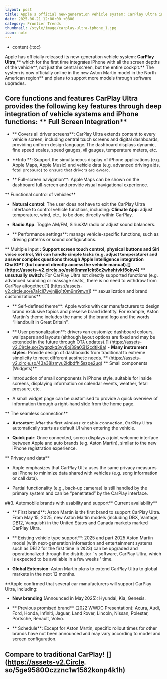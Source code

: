 ```yaml
---
layout: post
title: Apple's official new-generation vehicle system: CarPlay Ultra integrates iPhone with all the screen depths of the car
date: 2025-06-21 12:00:00 +0800
category: Frontier Trends
thumbnail: /style/image/carplay-ultra-iphone_1.jpg
icon: note
---
```

* content
{:toc}

Apple has officially released its new-generation vehicle system: **CarPlay Ultra**,** which for the first time integrates iPhone with all the screen depths of the vehicle**, not just the central screen, but the entire cockpit.** The system is now officially online in the new Aston Martin model in the North American region** and plans to support more models through software upgrades.

## Core functions and features CarPlay Ultra provides the following key features through deep integration of vehicle systems and iPhone functions: ** Full Screen Integration**

- ** Covers all driver screens**: CarPlay Ultra extends content to every vehicle screen, including central touch screens and digital dashboards, providing uniform design language. The dashboard displays dynamic, fine speed scales, speed gauges, oil gauges, temperature meters, etc.

- **Info **: Support the simultaneous display of iPhone applications (e.g. Apple Maps, Apple Music) and vehicle data (e.g. advanced driving aids, fetal pressure) to ensure that drivers are aware.

- ** Full-screen navigation**: Apple Maps can be shown on the dashboard full-screen and provide visual navigational experience.

** Functional control of vehicles**

- **Natural control**: The user does not have to exit the CarPlay Ultra interface to control vehicle functions, including: **Climate App**: adjust temperature, wind, etc., to be done directly within CarPlay.

- **Radio App**: Toggle AM/FM, SiriusXM radio or adjust sound balancers.

- ** Performance settings**: manage vehicle-specific functions, such as driving patterns or sound configurations.

** Multiple input **: Support screen touch control, physical buttons and Siri voice control, Siri can handle simple tasks (e.g. adjust temperature) and answer complex questions through Apple Intelligence integration ChatGPT (but cannot directly access the vehicle manual).[] (https://assets-v2.circle.so/xskl6nmm1ckt8c2whshtvkf5okv4) ** unsutually switch**: For CarPlay Ultra not directly supported functions (e.g. advanced sounding or massage seats), there is no need to withdraw from CarPlay altogether.[1] (https://assets-v2.circle.so/e7a1cll7vvjnjjjg1t0m9m9mvn1) ** sexualization and brand customizations**

- ** Self-defined theme**: Apple works with car manufacturers to design brand exclusive topics and preserve brand identity. For example, Aston Martin's theme includes the name of the brand logo and the words “Handbuilt in Great Britain”.

- ** User personalization**: drivers can customize dashboard colours, wallpapers and layouts (although layout options are fixed and may be extended in the future through OTA updates).[] (https://assets-v2.Circle.so/2wgpzkq3yv8oj39a03j12cdtjk8a) - **Many instrument styles**: Provide design of dashboards from traditional to extreme simplicity to meet different aesthetic needs. ** (https://assets-v2.circle.so/43a38izmyu2ldbdfhi5nzpe2uq) ** Small components (Widgets)**

- Introduction of small components in iPhone style, suitable for inside screens, displaying information on calendar events, weather, fetal pressure, etc.

- A small widget page can be customised to provide a quick overview of information through a right-hand slide from the home page.

** The seamless connection**

- **Autostart**: After the first wireless or cable connection, CarPlay Ultra automatically starts as default UI when entering the vehicle.

- **Quick pair**: Once connected, screen displays a joint welcome interface between Apple and auto brands (e.g. Aston Martin), similar to the new iPhone registration experience.

** Privacy and data**

- Apple emphasizes that CarPlay Ultra uses the same privacy measures as iPhone to minimize data shared with vehicles (e.g. song information or call data).

- Partial functionality (e.g., back-up cameras) is still handled by the primary system and can be “penetrated” by the CarPlay interface.

##3. Automobile brands with usability and support** Current availability**

- ** First brand**: Aston Martin is the first brand to support CarPlay Ultra. From May 15, 2025, new Aston Martin models (including DBX, Vantage, DB12, Vanquish) in the United States and Canada markets marked CarPlay Ultra.

- ** Existing vehicle type support**: 2025 and part 2025 Aston Martin model (with next-generation information and entertainment systems such as DB12 for the first time in 2023) can be upgraded and operationalized through the distributor ' s software, CarPlay Ultra, which is expected to be available in a few weeks ' time.

- **Global Extension**: Aston Martin plans to extend CarPlay Ultra to global markets in the next 12 months.

**Apple confirmed that several car manufacturers will support CarPlay Ultra, including:

- **New branding** (Announced in May 2025): Hyundai, Kia, Genesis.

- ** Previous promised brand** (2022 WWDC Presentation): Acura, Audi, Ford, Honda, Infiniti, Jaguar, Land Rover, Lincoln, Nissan, Polestar, Portsche, Renault, Volvo.

- ** Schedule**: Except for Aston Martin, specific rollout times for other brands have not been announced and may vary according to model and screen configuration.

## Compare to traditional CarPlay! [] (https://assets-v2.Circle. so/5ge9580Oczznc1w1562konp4k1h)